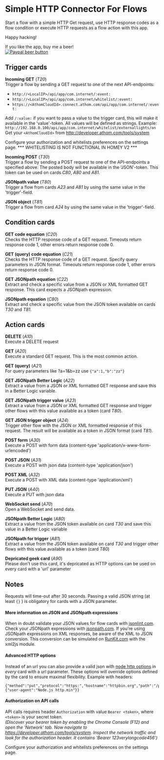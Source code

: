 # Simple HTTP Connector For Flows
Start a flow with a simple HTTP Get request, use HTTP response codes as a flow
condition or execute HTTP requests as a flow action with this app.

Happy hacking!  

If you like the app, buy me a beer!  
[![Paypal beer button](https://www.paypalobjects.com/webstatic/en_US/i/btn/png/blue-pill-paypal-34px.png)](https://www.paypal.com/cgi-bin/webscr?cmd=_donations&business=998FX5GVGH4XC&lc=NL&item_name=Homey%20Community%20Development&item_number=HTTP%20App&currency_code=EUR&bn=PP%2dDonationsBF%3abtn_donateCC_LG%2egif%3aNonHosted)

## Trigger cards
**Incoming GET**  (*T20*)  
Trigger a flow by sending a GET request to one of the next API-endpoints:
- `http://<LocalIP>/api/app/com.internet/:event:`
- `http://<LocalIP>/api/app/com.internet/whitelist/:event:`
- `https://<AthomCloudId>.connect.athom.com/api/app/com.internet/:event:`

Add `/:value:` if you want to pass a value to the trigger card, this will make it available in the 'value'-token. All values will be defined as strings. Example: `http://192.168.0.100/api/app/com.internet/whitelist/externallights/on`
Get your `<AthomCloudId>` from http://developer.athom.com/tools/system

Configure your authorization and whitelists preferences on the settings page.
*** WHITELISTING IS NOT FUNCTIONAL IN HOMEY V2 ***

**Incoming POST** (*T30*)  
Trigger a flow by sending a POST request to one of the API-endpoints a specified above. The posted body will be available in the 'JSON'-token. This token can be used on cards *C80*, *A80* and *A81*.

**JSONpath value** (*T80*)  
Trigger a flow from cards *A23* and *A81* by using the same value in the 'trigger'-field.

**JSON object** (*T81*)  
Trigger a flow from card *A24* by using the same value in the 'trigger'-field.

## Condition cards
**GET code equation** (*C20*)  
Checks the HTTP response code of a GET request.
Timeouts return response code 1, other errors return response code 0.

**GET (query) code equation** (*C21*)  
Checks the HTTP response code of a GET request. Specify query parameters in JSON format.
Timeouts return response code 1, other errors return response code 0.

**GET JSONpath equation** (*C22*)  
Extract and check a specific value from a JSON or XML formatted GET response. This card expects a JSONpath expression.

**JSONpath equation** (*C80*)  
Extract and check a specific value from the JSON token available on cards *T30* and *T81*.

## Action cards
**DELETE** (*A10*)  
Execute a DELETE request

**GET** (*A20*)  
Execute a standard GET request. This is the most common action.  

**GET (query)** (*A21*)  
For query parameters like ?a=1&b=zz use `{"a":1,"b":"zz"}`  

**GET JSONpath Better Logic** (*A22*)  
Extract a value from a JSON or XML formatted GET response and save this in a Better Logic variable.

**GET JSONpath trigger value** (*A23*)  
Extract a value from a JSON or XML formatted GET response and trigger other flows with this value available as a token (card *T80*).

**GET JSON trigger object** (*A24*)  
Trigger other flow with the JSON or XML formatted response of this request. The result will be available as a token in JSON format (card *T81*).

**POST form** (*A30*)  
Execute a POST with form data (content-type 'application/x-www-form-urlencoded')

**POST JSON** (*A31*)  
Execute a POST with json data (content-type 'application/json')

**POST XML** (*A32*)  
Execute a POST with XML data (content-type 'application/xml')  

**PUT JSON** (*A40*)  
Execute a PUT with json data

**WebSocket send** (*A70*)  
Open a WebSocket and send data.

**JSONpath Better Logic** (*A80*)  
Extract a value from the JSON token available on card *T30* and save this value in a Better Logic variable  

**JSONpath for trigger** (*A81*)  
Extract a value from the JSON token available on card *T30* and trigger other flows with this value available as a token (card *T80*)

**Depricated geek card** (*A90*)  
Please don't use this card, it's depricated as HTTP options can be used on every card with a 'url' parameter

## Notes   
Requests will time-out after 30 seconds.
Passing a valid JSON string (at least `{}` ) is obligatory for cards with a JSON parameter.

#### More information on JSON and JSONpath expressions
When in doubt validate your JSON values for flow cards with [jsonlint.com](http://jsonlint.com/).
Check your JSONpath expressions with [jsonpath.com](http://jsonpath.com/).
If you're using JSONpath expressions on XML responses, be aware of the XML to JSON conversion. This conversion can be simulated on [RunKit.com](https://runkit.com/585436e8fcbda700135741a7/586d421e08e18e001389a004) with the xml2js module.


#### Advanced HTTP options
  Instead of an url you can also provide a valid json with [node http options](https://nodejs.org/api/http.html#http_http_request_options_callback) in *every* card with a url parameter. These options will override options defined by the card to ensure maximal flexibility. Example with headers:
  ```
  {"method":"put","protocol":"https:","hostname":"httpbin.org","path":"/put","headers":{"user-agent":"Node.js http.min"}}
  ```

#### Authorization on API calls
  API calls requires header `Authorization` with value `Bearer <token>`, where `<token>` is your secret token.  
  *(Discover your bearer token by enabling the Chrome Console (F12) and open the 'Network' tab. Now navigate to https://developer.athom.com/tools/system. Inspect the network traffic and look for the authorization header. It contains 'Bearer 123verylongcode456')*

  Configure your authorization and whitelists preferences on the settings page.

